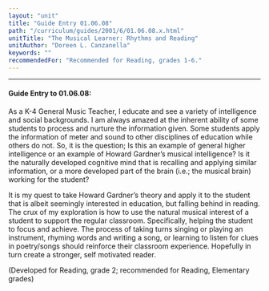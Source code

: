 ```yaml
---
layout: "unit"
title: "Guide Entry 01.06.08"
path: "/curriculum/guides/2001/6/01.06.08.x.html"
unitTitle: "The Musical Learner: Rhythms and Reading"
unitAuthor: "Doreen L. Canzanella"
keywords: ""
recommendedFor: "Recommended for Reading, grades 1-6."
---
```

<body>
<hr/>
<h4>
Guide Entry to 01.06.08:
</h4>
<p>
As a K-4 General Music Teacher, I educate and see a variety of intelligence and social backgrounds. I am always amazed at the inherent ability of some students to process and nurture the information given. Some students apply the information of meter and sound to other disciplines of education while others do not. So, it is the question; Is this an example of general higher intelligence or an example of Howard Gardner’s musical intelligence? Is it the naturally developed cognitive mind that is recalling and applying similar information, or a more developed part of the brain (i.e.; the musical brain) working for the student?
</p>
<p>
It is my quest to take Howard Gardner’s theory and apply it to the student that is albeit seemingly interested in education, but falling behind in reading. The crux of my exploration is how to use the natural musical interest of a student to support the regular classroom. Specifically, helping the student to focus and achieve. The process of taking turns singing or playing an instrument, rhyming words and writing a song, or learning to listen for clues in poetry/songs should reinforce their classroom experience. Hopefully in turn create a stronger, self motivated reader.
</p>
<p>
(Developed for Reading, grade 2; recommended for Reading, Elementary grades)
</p>
</body>
